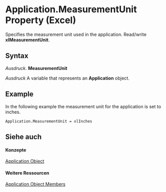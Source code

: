 
# Application.MeasurementUnit Property (Excel)

Specifies the measurement unit used in the application. Read/write  **xlMeasurementUnit**.


## Syntax

 _Ausdruck_. **MeasurementUnit**

 _Ausdruck_ A variable that represents an **Application** object.


## Example

In the following example the measurement unit for the application is set to inches.


```
Application.MeasurementUnit = xlInches
```


## Siehe auch


#### Konzepte


[Application Object](19b73597-5cf9-4f56-8227-b5211f657f6f.md)
#### Weitere Ressourcen


[Application Object Members](http://msdn.microsoft.com/library/4cb9ca42-8d07-cc9c-2d80-4eb9a5921e1e%28Office.15%29.aspx)